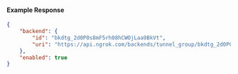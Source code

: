 <!-- Code generated for API Clients. DO NOT EDIT. -->

#### Example Response

```json
{
	"backend": {
		"id": "bkdtg_2d0P0s8mF5rh08hCWOjLaa9BkVt",
		"uri": "https://api.ngrok.com/backends/tunnel_group/bkdtg_2d0P0s8mF5rh08hCWOjLaa9BkVt"
	},
	"enabled": true
}
```
